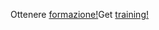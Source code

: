 <span data-ttu-id="51db9-101">Ottenere [formazione!](https://docs.microsoft.com/en-us/dynamics365/get-started/training/)</span><span class="sxs-lookup"><span data-stu-id="51db9-101">Get [training!](https://docs.microsoft.com/en-us/dynamics365/get-started/training/)</span></span>
